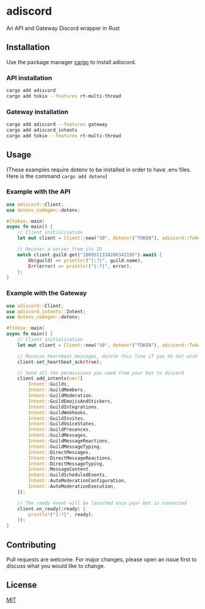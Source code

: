 # adiscord

An API and Gateway Discord wrapper in Rust

## Installation

Use the package manager [cargo](https://doc.rust-lang.org/cargo/getting-started/installation.html) to install adiscord.

### API installation

```bash
cargo add adiscord
cargo add tokio --features rt-multi-thread
```

### Gateway installation

```bash
cargo add adiscord --features gateway
cargo add adiscord_intents
cargo add tokio --features rt-multi-thread
```

## Usage

(These examples require dotenv to be installed in order to have .env files. Here is the command `cargo add dotenv`)

### Example with the API

```rust
use adiscord::Client;
use dotenv_codegen::dotenv;

#[tokio::main]
async fn main() {
    // Client initialisation
    let mut client = Client::new("10", dotenv!("TOKEN"), adiscord::TokenType::Bot);

    // Recover a server from its ID
    match client.guild.get("1089521338286342195").await {
        Ok(guild) => println!("{:?}", guild.name),
        Err(error) => println!("{:?}", error),
    };
}
```

### Example with the Gateway

```rust
use adiscord::Client;
use adiscord_intents::Intent;
use dotenv_codegen::dotenv;

#[tokio::main]
async fn main() {
    // Client initialisation
    let mut client = Client::new("10", dotenv!("TOKEN"), adiscord::TokenType::Bot);

    // Receive heartbeat messages, delete this line if you do not wish to do so
    client.set_heartbeat_ack(true);

    // Send all the permissions you need from your bot to discord
    client.add_intents(vec![
        Intent::Guilds,
        Intent::GuildMembers,
        Intent::GuildModeration,
        Intent::GuildEmojisAndStickers,
        Intent::GuildIntegrations,
        Intent::GuildWebhooks,
        Intent::GuildInvites,
        Intent::GuildVoiceStates,
        Intent::GuildPresences,
        Intent::GuildMessages,
        Intent::GuildMessageReactions,
        Intent::GuildMessageTyping,
        Intent::DirectMessages,
        Intent::DirectMessageReactions,
        Intent::DirectMessageTyping,
        Intent::MessageContent,
        Intent::GuildScheduledEvents,
        Intent::AutoModerationConfiguration,
        Intent::AutoModerationExecution,
    ]);

    // The ready event will be launched once your bot is connected
    client.on_ready(|ready| {
        println!("{:?}", ready);
    });
}
```

## Contributing

Pull requests are welcome. For major changes, please open an issue first
to discuss what you would like to change.

## License

[MIT](https://choosealicense.com/licenses/mit/)
